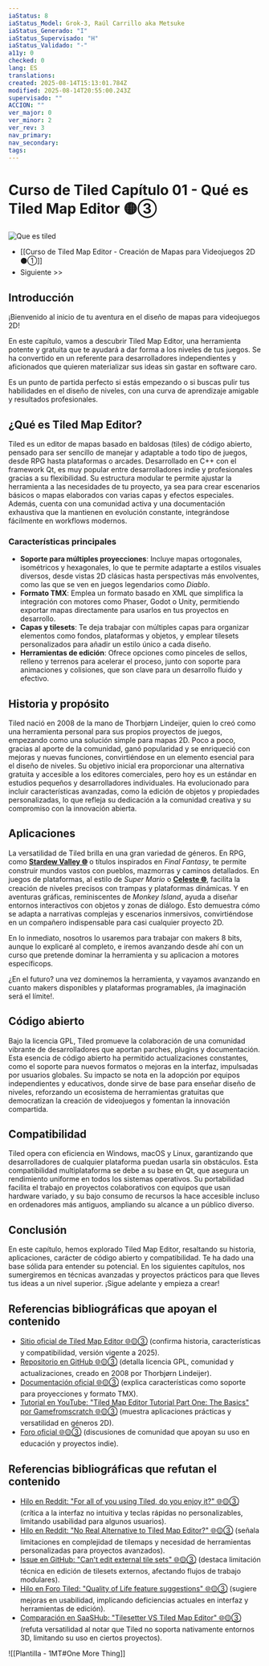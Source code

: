 ```yaml
---
iaStatus: 8
iaStatus_Model: Grok-3, Raúl Carrillo aka Metsuke
iaStatus_Generado: "I"
iaStatus_Supervisado: "H"
iaStatus_Validado: "-"
a11y: 0
checked: 0
lang: ES
translations: 
created: 2025-08-14T15:13:01.784Z
modified: 2025-08-14T20:55:00.243Z
supervisado: ""
ACCION: ""
ver_major: 0
ver_minor: 2
ver_rev: 3
nav_primary: 
nav_secondary: 
tags:
---
```

# Curso de Tiled Capítulo 01 - Qué es Tiled Map Editor 🟡③

![Que es tiled](PublicBrain/_resources/78de386c4d6069241a37678bb849d52e_MD5.jpg)

* [[Curso de Tiled Map Editor - Creación de Mapas para Videojuegos 2D  ⚫①]]
* Siguiente >>

## Introducción

¡Bienvenido al inicio de tu aventura en el diseño de mapas para videojuegos 2D! 

En este capítulo, vamos a descubrir Tiled Map Editor, una herramienta potente y gratuita que te ayudará a dar forma a los niveles de tus juegos. Se ha convertido en un referente para desarrolladores independientes y aficionados que quieren materializar sus ideas sin gastar en software caro. 

Es un punto de partida perfecto si estás empezando o si buscas pulir tus habilidades en el diseño de niveles, con una curva de aprendizaje amigable y resultados profesionales.

## ¿Qué es Tiled Map Editor?

Tiled es un editor de mapas basado en baldosas (tiles) de código abierto, pensado para ser sencillo de manejar y adaptable a todo tipo de juegos, desde RPG hasta plataformas o arcades. Desarrollado en C++ con el framework Qt, es muy popular entre desarrolladores indie y profesionales gracias a su flexibilidad. Su estructura modular te permite ajustar la herramienta a las necesidades de tu proyecto, ya sea para crear escenarios básicos o mapas elaborados con varias capas y efectos especiales. Además, cuenta con una comunidad activa y una documentación exhaustiva que la mantienen en evolución constante, integrándose fácilmente en workflows modernos.

### Características principales

- **Soporte para múltiples proyecciones**: Incluye mapas ortogonales, isométricos y hexagonales, lo que te permite adaptarte a estilos visuales diversos, desde vistas 2D clásicas hasta perspectivas más envolventes, como las que se ven en juegos legendarios como *Diablo*.
- **Formato TMX**: Emplea un formato basado en XML que simplifica la integración con motores como Phaser, Godot o Unity, permitiendo exportar mapas directamente para usarlos en tus proyectos en desarrollo.
- **Capas y tilesets**: Te deja trabajar con múltiples capas para organizar elementos como fondos, plataformas y objetos, y emplear tilesets personalizados para añadir un estilo único a cada diseño.
- **Herramientas de edición**: Ofrece opciones como pinceles de sellos, relleno y terrenos para acelerar el proceso, junto con soporte para animaciones y colisiones, que son clave para un desarrollo fluido y efectivo.

## Historia y propósito

Tiled nació en 2008 de la mano de Thorbjørn Lindeijer, quien lo creó como una herramienta personal para sus propios proyectos de juegos, empezando como una solución simple para mapas 2D. Poco a poco, gracias al aporte de la comunidad, ganó popularidad y se enriqueció con mejoras y nuevas funciones, convirtiéndose en un elemento esencial para el diseño de niveles. Su objetivo inicial era proporcionar una alternativa gratuita y accesible a los editores comerciales, pero hoy es un estándar en estudios pequeños y desarrolladores individuales. Ha evolucionado para incluir características avanzadas, como la edición de objetos y propiedades personalizadas, lo que refleja su dedicación a la comunidad creativa y su compromiso con la innovación abierta.

## Aplicaciones

La versatilidad de Tiled brilla en una gran variedad de géneros. En RPG, como **[Stardew Valley 🌐](https://store.steampowered.com/app/413150/Stardew_Valley/)** o títulos inspirados en *Final Fantasy*, te permite construir mundos vastos con pueblos, mazmorras y caminos detallados. En juegos de plataformas, al estilo de *Super Mario* o **[Celeste 🌐](https://store.steampowered.com/app/504230/Celeste/?l=spanish)**, facilita la creación de niveles precisos con trampas y plataformas dinámicas. Y en aventuras gráficas, reminiscentes de *Monkey Island*, ayuda a diseñar entornos interactivos con objetos y zonas de diálogo. Esto demuestra cómo se adapta a narrativas complejas y escenarios inmersivos, convirtiéndose en un compañero indispensable para casi cualquier proyecto 2D.

En lo inmediato, nosotros lo usaremos para trabajar con makers 8 bits, aunque lo explicaré al completo, e iremos avanzando desde ahí con un curso que pretende dominar la herramienta y su aplicacion a motores específicops.

¿En el futuro? una vez dominemos la herramienta, y vayamos avanzando en cuanto makers disponibles y plataformas programables, ¡la imaginación será el límite!.

## Código abierto

Bajo la licencia GPL, Tiled promueve la colaboración de una comunidad vibrante de desarrolladores que aportan parches, plugins y documentación. Esta esencia de código abierto ha permitido actualizaciones constantes, como el soporte para nuevos formatos o mejoras en la interfaz, impulsadas por usuarios globales. Su impacto se nota en la adopción por equipos independientes y educativos, donde sirve de base para enseñar diseño de niveles, reforzando un ecosistema de herramientas gratuitas que democratizan la creación de videojuegos y fomentan la innovación compartida.

## Compatibilidad

Tiled opera con eficiencia en Windows, macOS y Linux, garantizando que desarrolladores de cualquier plataforma puedan usarla sin obstáculos. Esta compatibilidad multiplataforma se debe a su base en Qt, que asegura un rendimiento uniforme en todos los sistemas operativos. Su portabilidad facilita el trabajo en proyectos colaborativos con equipos que usan hardware variado, y su bajo consumo de recursos la hace accesible incluso en ordenadores más antiguos, ampliando su alcance a un público diverso.

## Conclusión

En este capítulo, hemos explorado Tiled Map Editor, resaltando su historia, aplicaciones, carácter de código abierto y compatibilidad. Te ha dado una base sólida para entender su potencial. En los siguientes capítulos, nos sumergiremos en técnicas avanzadas y proyectos prácticos para que lleves tus ideas a un nivel superior. ¡Sigue adelante y empieza a crear!

## Referencias bibliográficas que apoyan el contenido

- [Sitio oficial de Tiled Map Editor  🌐🟡③](https://www.mapeditor.org/) (confirma historia, características y compatibilidad, versión vigente a 2025).
- [Repositorio en GitHub 🌐🟡③](https://github.com/mapeditor/tiled) (detalla licencia GPL, comunidad y actualizaciones, creado en 2008 por Thorbjørn Lindeijer).
- [Documentación oficial 🌐🟡③](https://doc.mapeditor.org/en/stable/manual/introduction/) (explica características como soporte para proyecciones y formato TMX).
- [Tutorial en YouTube: "Tiled Map Editor Tutorial Part One: The Basics" por Gamefromscratch 🌐🟡③](https://www.youtube.com/watch?v=ZwaomOYGuYo) (muestra aplicaciones prácticas y versatilidad en géneros 2D).
- [Foro oficial 🌐🟡③](https://discourse.mapeditor.org/) (discusiones de comunidad que apoyan su uso en educación y proyectos indie).

## Referencias bibliográficas que refutan el contenido

- [Hilo en Reddit: "For all of you using Tiled, do you enjoy it?" 🌐🟡③](https://www.reddit.com/r/gamedev/comments/709smr/for_all_of_you_using_tiled_do_you_enjoy_it/) (crítica a la interfaz no intuitiva y teclas rápidas no personalizables, limitando usabilidad para algunos usuarios).
- [Hilo en Reddit: "No Real Alternative to Tiled Map Editor?" 🌐🟡③](https://www.reddit.com/r/gamedev/comments/7nvc15/no_real_alternative_to_tiled_map_editor/) (señala limitaciones en complejidad de tilemaps y necesidad de herramientas personalizadas para proyectos avanzados).
- [Issue en GitHub: "Can't edit external tile sets" 🌐🟡③](https://github.com/bjorn/tiled/issues/242) (destaca limitación técnica en edición de tilesets externos, afectando flujos de trabajo modulares).
- [Hilo en Foro Tiled: "Quality of Life feature suggestions" 🌐🟡③](https://discourse.mapeditor.org/t/quality-of-life-feature-suggestions/4619) (sugiere mejoras en usabilidad, implicando deficiencias actuales en interfaz y herramientas de edición).
- [Comparación en SaaSHub: "Tilesetter VS Tiled Map Editor" 🌐🟡③](https://www.saashub.com/compare-tilesetter-vs-tiled-map-editor) (refuta versatilidad al notar que Tiled no soporta nativamente entornos 3D, limitando su uso en ciertos proyectos).

![[Plantilla - 1MT#One More Thing]]